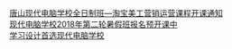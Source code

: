   
[唐山现代电脑学校全日制班—淘宝美工营销运营课程开课通知](http://www.dianyue.me/archives/176/t0w58ahth0biprlg/)  
[现代电脑学校2018年第二轮暑假班报名预开课中](http://www.dianyue.me/archives/185/8bzeq42229pkkgsn/)  
[学习设计首选现代电脑学校](http://www.dianyue.me/archives/168/z42bomzek11qt2ni/)